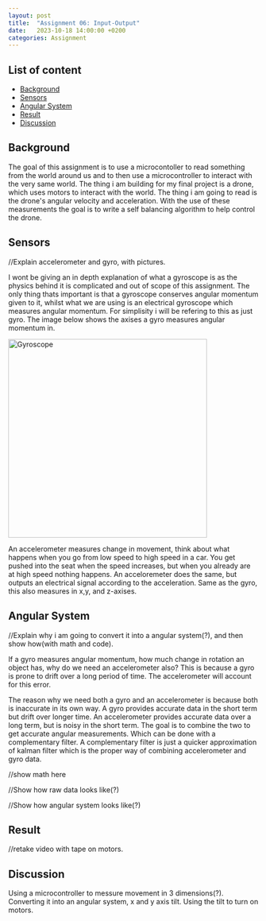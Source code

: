 ```yaml
---
layout: post
title:  "Assignment 06: Input-Output"
date:   2023-10-18 14:00:00 +0200
categories: Assignment
--- 
```


## List of content

- [Background](#background)
- [Sensors](#sensors)
- [Angular System](#angular-system)
- [Result](#result)
- [Discussion](#discussion)


## Background


The goal of this assignment is to use a microcontoller to read something from the world around us and to then use a microcontroller to interact with the very same world. The thing i am building for my final project is a drone, which uses motors to interact with the world. The thing i am going to read is the drone's angular velocity and acceleration. With the use of these measurements the goal is to write a self balancing algorithm to help control the drone. 



## Sensors
//Explain accelerometer and gyro, with pictures.

I wont be giving an in depth explanation of what a gyroscope is as the physics behind it is complicated and out of scope of this assignment. The only thing thats important is that a gyroscope conserves angular momentum given to it, whilst what we are using is an electrical gyroscope which measures angular momentum. For simplisity i will be refering to this as just gyro. The image below shows the axises a gyro measures angular momentum in. 


<img src="{{ '/assets/images/gyroscope.png' | prepend: site.baseurl | prepend: site.url}}" alt="Gyroscope" height=400px/>


An accelerometer measures change in movement, think about what happens when you go from low speed to high speed in a car. You get pushed into the seat when the speed increases, but when you already are at high speed nothing happens. An acceloremeter does the same, but outputs an electrical signal according to the acceleration. Same as the gyro, this also measures in x,y, and z-axises.



## Angular System
//Explain why i am going to convert it into a angular system(?), and then show how(with math and code).

If a gyro measures angular momentum, how much change in rotation an object has, why do we need an accelerometer also? This is because a gyro is prone to drift over a long period of time. The accelerometer will account for this error.

The reason why we need both a gyro and an accelerometer is because both is inaccurate in its own way. A gyro provides accurate data in the short term but drift over longer time. An accelerometer provides accurate data over a long term, but is noisy in the short term. The goal is to combine the two to get accurate angular measurements. Which can be done with a complementary filter. A complementary filter is just a quicker approximation of kalman filter which is the proper way of combining accelerometer and gyro data. 

//show math here



//Show how raw data looks like(?)

//Show how angular system looks like(?)

## Result

//retake video with tape on motors.

## Discussion



Using a microcontroller to messure movement in 3 dimensions(?). Converting it into an angular system, x and y axis tilt. Using the tilt to turn on motors.